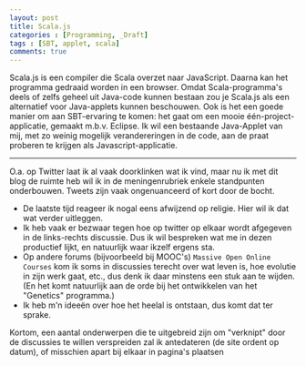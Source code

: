 ```yaml
---
layout: post
title: Scala.js
categories : [Programming, _Draft]
tags : [SBT, applet, scala]
comments: true
---
```


Scala.js is een compiler die Scala overzet naar JavaScript. Daarna kan het programma gedraaid worden in een browser. Omdat Scala-programma's deels of zelfs geheel uit Java-code kunnen bestaan zou je Scala.js als een alternatief voor Java-applets kunnen beschouwen. Ook is het een goede manier om aan SBT-ervaring te komen: het gaat om een mooie &eacute;&eacute;n-project-applicatie, gemaakt m.b.v. Eclipse. Ik wil een bestaande Java-Applet van mij, met zo weinig mogelijk verandereringen in de code, aan de praat proberen te krijgen als Javascript-applicatie.

<hr>

O.a. op Twitter laat ik al vaak doorklinken wat ik vind, maar nu ik met dit blog de ruimte heb wil ik in de meningenrubriek enkele standpunten onderbouwen. Tweets zijn vaak ongenuanceerd of kort door de bocht. 

* De laatste tijd reageer ik nogal eens afwijzend op religie. Hier wil ik dat wat verder uitleggen.
* Ik heb vaak er bezwaar tegen hoe op twitter op elkaar wordt afgegeven in de links-rechts discussie. Dus ik wil bespreken wat me in dezen productief lijkt, en natuurlijk waar ikzelf ergens sta.
* Op andere forums (bijvoorbeeld bij MOOC's) <code class="hightlighter-rouge">Massive Open Online Courses</code> kom ik soms in discussies terecht over wat leven is, hoe evolutie in zijn werk gaat, etc., dus denk ik daar minstens een stuk aan te wijden.<br> 
(En het komt natuurlijk aan de orde bij het ontwikkelen van het "Genetics" programma.)
* Ik heb m'n idee&euml;n over hoe het heelal is ontstaan, dus komt dat ter sprake.

Kortom, een aantal onderwerpen die te uitgebreid zijn om "verknipt" door de discussies te willen verspreiden zal ik antedateren (de site ordent op datum), of misschien apart bij elkaar in pagina's plaatsen